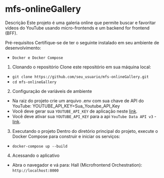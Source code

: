 # mfs-onlineGallery
Descrição
Este projeto é uma galeria online que permite buscar e favoritar vídeos do YouTube usando micro-frontends e um backend for frontend (BFF).

Pré-requisitos
Certifique-se de ter o seguinte instalado em seu ambiente de desenvolvimento:
- `Docker e Docker Compose`

1. Clonando o repositório
Clone este repositório em sua máquina local:

- `git clone https://github.com/seu_usuario/mfs-onlineGallery.git`
- `cd mfs-onlineGallery`

2. Configuração de variáveis de ambiente
- Na raiz do projeto crie um arquivo .env com sua chave de API do YouTube: YOUTUBE_API_KEY=Sua_Youtube_API_Key
- Você deve gerar sua `YOUTUBE_API_KEY` de aplicação neste [link](https://developers.google.com/youtube/v3/getting-started?hl=pt-br).
- Você deve ativar sua `YOUTUBE_API_KEY` para a api `YouTube Data API v3` - [link](https://console.cloud.google.com/apis/dashboard?hl=pt-br&project=galleryonline-427916).

3. Executando o projeto
Dentro do diretório principal do projeto, execute o Docker Compose para construir e iniciar os serviços:
- `docker-compose up --build`

4. Acessando o aplicativo
- Abra o navegador e vá para: Hall (Microfrontend Orchestration): `http://localhost:8000`
